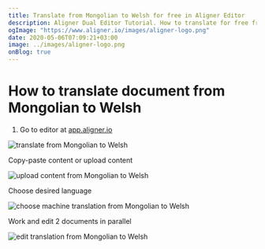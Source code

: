 ```yaml
---
title: Translate from Mongolian to Welsh for free in Aligner Editor
description: Aligner Dual Editor Tutorial. How to translate for free from Mongolian to Welsh. Aligner is multilingual document management platform. 
ogImage: "https://www.aligner.io/images/aligner-logo.png"
date: 2020-05-06T07:09:21+03:00
image: ../images/aligner-logo.png
onBlog: true
---
```


# How to translate document from Mongolian to Welsh

1. Go to editor at [app.aligner.io](https://app.aligner.io "Aligner App web page")

![translate from Mongolian to Welsh](../aligner-blank-editor.png "translate from Mongolian to Welsh")

Copy-paste content or upload content

![upload content from Mongolian to Welsh](../aligner-uploaded-document.png "upload content from Mongolian to Welsh")

Choose desired language

![choose machine translation from Mongolian to Welsh](../aligner-language-dropdown.png "choose machine translation from Mongolian to Welsh")

Work and edit 2 documents in parallel

![edit translation from Mongolian to Welsh](../aligner-double-sitded-editor.png "edit translation from Mongolian to Welsh")

